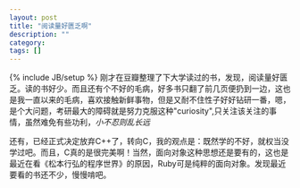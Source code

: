 ```yaml
---
layout: post
title: "阅读量好匮乏啊"
description: ""
category: 
tags: []
---
```

{% include JB/setup %}
刚才在豆瓣整理了下大学读过的书，发现，阅读量好匮乏。读的书好少。而且还有个不好的毛病，好多书只翻了前几页便扔到一边，这也是我一直以来的毛病，喜欢接触新鲜事物，但是又耐不住性子好好钻研一番，嗯，是个大问题，考研最大的障碍就是努力克服这种"curiosity",只关注该关注的事情，虽然难免有些功利，*小不忍则乱长远*

还有，已经正式决定放弃C++了，转向C，我的观点是：既然学的不好，就权当没学过吧。而且，C真的是很完美啊！当然，面向对象这种思想还是要有的，这也是最近在看《松本行弘的程序世界》的原因，Ruby可是纯粹的面向对象。发现最近要看的书还不少，慢慢啃吧。
